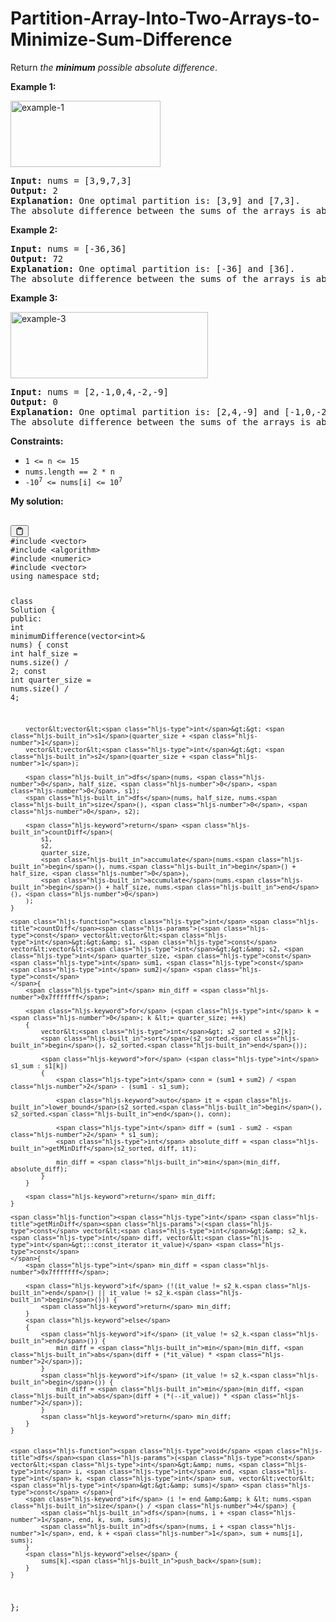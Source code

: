 # Partition-Array-Into-Two-Arrays-to-Minimize-Sum-Difference

<p>Return <em>the <strong>minimum</strong> possible absolute difference</em>.</p>
<p><strong class="example">Example 1:</strong></p>
<img alt="example-1" src="https://assets.leetcode.com/uploads/2021/10/02/ex1.png" style="width: 240px; height: 106px;">
<pre><strong>Input:</strong> nums = [3,9,7,3]
<strong>Output:</strong> 2
<strong>Explanation:</strong> One optimal partition is: [3,9] and [7,3].
The absolute difference between the sums of the arrays is abs((3 + 9) - (7 + 3)) = 2.
</pre>
<p><strong class="example">Example 2:</strong></p>
<pre><strong>Input:</strong> nums = [-36,36]
<strong>Output:</strong> 72
<strong>Explanation:</strong> One optimal partition is: [-36] and [36].
The absolute difference between the sums of the arrays is abs((-36) - (36)) = 72.
</pre>
<p><strong class="example">Example 3:</strong></p>
<img alt="example-3" src="https://assets.leetcode.com/uploads/2021/10/02/ex3.png" style="width: 316px; height: 106px;">
<pre><strong>Input:</strong> nums = [2,-1,0,4,-2,-9]
<strong>Output:</strong> 0
<strong>Explanation:</strong> One optimal partition is: [2,4,-9] and [-1,0,-2].
The absolute difference between the sums of the arrays is abs((2 + 4 + -9) - (-1 + 0 + -2)) = 0.
</pre>
<p><strong>Constraints:</strong></p>

<ul>
	<li><code>1 &lt;= n &lt;= 15</code></li>
	<li><code>nums.length == 2 * n</code></li>
	<li><code>-10<sup>7</sup> &lt;= nums[i] &lt;= 10<sup>7</sup></code></li>
</ul>
</div></div>
<p><strong>My solution:</strong></p>
<pre>
<div class="bg-black rounded-md mb-4">
<div class="flex items-center relative text-gray-200 bg-gray-800 px-4 py-2 text-xs font-sans justify-between rounded-t-md"><span></span><button class="flex ml-auto gap-2"><svg stroke="currentColor" fill="none" stroke-width="2" viewBox="0 0 24 24" stroke-linecap="round" stroke-linejoin="round" class="h-4 w-4" height="1em" width="1em" xmlns="http://www.w3.org/2000/svg"><path d="M16 4h2a2 2 0 0 1 2 2v14a2 2 0 0 1-2 2H6a2 2 0 0 1-2-2V6a2 2 0 0 1 2-2h2"></path><rect x="8" y="2" width="8" height="4" rx="1" ry="1"></rect></svg</button></div><div class="p-4 overflow-y-auto"><code class="!whitespace-pre hljs language-c++"><span class="hljs-meta">#<span class="hljs-keyword">include</span> <span class="hljs-string">&lt;vector&gt;</span></span>
<span class="hljs-meta">#<span class="hljs-keyword">include</span> <span class="hljs-string">&lt;algorithm&gt;</span></span>
<span class="hljs-meta">#<span class="hljs-keyword">include</span> <span class="hljs-string">&lt;numeric&gt;</span></span>
<span class="hljs-meta">#<span class="hljs-keyword">include</span> <span class="hljs-string">&lt;vector&gt;</span></span>
<span class="hljs-keyword">using</span> <span class="hljs-keyword">namespace</span> std;

<span class="hljs-keyword">class</span> <span class="hljs-title class_">Solution</span> {
<span class="hljs-keyword">public</span>:
    <span class="hljs-function"><span class="hljs-type">int</span> <span class="hljs-title">minimumDifference</span><span class="hljs-params">(vector&lt;<span class="hljs-type">int</span>&gt;&amp; nums)</span> </span>{
        <span class="hljs-type">const</span> <span class="hljs-type">int</span> half_size = nums.<span class="hljs-built_in">size</span>() / <span class="hljs-number">2</span>;
        <span class="hljs-type">const</span> <span class="hljs-type">int</span> quarter_size = nums.<span class="hljs-built_in">size</span>() / <span class="hljs-number">4</span>;

        vector&lt;vector&lt;<span class="hljs-type">int</span>&gt;&gt; <span class="hljs-built_in">s1</span>(quarter_size + <span class="hljs-number">1</span>);
        vector&lt;vector&lt;<span class="hljs-type">int</span>&gt;&gt; <span class="hljs-built_in">s2</span>(quarter_size + <span class="hljs-number">1</span>);

        <span class="hljs-built_in">dfs</span>(nums, <span class="hljs-number">0</span>, half_size, <span class="hljs-number">0</span>, <span class="hljs-number">0</span>, s1);
        <span class="hljs-built_in">dfs</span>(nums, half_size, nums.<span class="hljs-built_in">size</span>(), <span class="hljs-number">0</span>, <span class="hljs-number">0</span>, s2);

        <span class="hljs-keyword">return</span> <span class="hljs-built_in">countDiff</span>(
            s1,
            s2,
            quarter_size,
            <span class="hljs-built_in">accumulate</span>(nums.<span class="hljs-built_in">begin</span>(), nums.<span class="hljs-built_in">begin</span>() + half_size, <span class="hljs-number">0</span>),
            <span class="hljs-built_in">accumulate</span>(nums.<span class="hljs-built_in">begin</span>() + half_size, nums.<span class="hljs-built_in">end</span>(), <span class="hljs-number">0</span>)
        );
    }

    <span class="hljs-function"><span class="hljs-type">int</span> <span class="hljs-title">countDiff</span><span class="hljs-params">(<span class="hljs-type">const</span> vector&lt;vector&lt;<span class="hljs-type">int</span>&gt;&gt;&amp; s1, <span class="hljs-type">const</span> vector&lt;vector&lt;<span class="hljs-type">int</span>&gt;&gt;&amp; s2, <span class="hljs-type">int</span> quarter_size, <span class="hljs-type">const</span> <span class="hljs-type">int</span> sum1, <span class="hljs-type">const</span> <span class="hljs-type">int</span> sum2)</span> <span class="hljs-type">const</span>
    </span>{
        <span class="hljs-type">int</span> min_diff = <span class="hljs-number">0x7fffffff</span>;

        <span class="hljs-keyword">for</span> (<span class="hljs-type">int</span> k = <span class="hljs-number">0</span>; k &lt;= quarter_size; ++k)
        {
            vector&lt;<span class="hljs-type">int</span>&gt; s2_sorted = s2[k];
            <span class="hljs-built_in">sort</span>(s2_sorted.<span class="hljs-built_in">begin</span>(), s2_sorted.<span class="hljs-built_in">end</span>());

            <span class="hljs-keyword">for</span> (<span class="hljs-type">int</span> s1_sum : s1[k])
            {
                <span class="hljs-type">int</span> conn = (sum1 + sum2) / <span class="hljs-number">2</span> - (sum1 - s1_sum);

                <span class="hljs-keyword">auto</span> it = <span class="hljs-built_in">lower_bound</span>(s2_sorted.<span class="hljs-built_in">begin</span>(), s2_sorted.<span class="hljs-built_in">end</span>(), conn);

                <span class="hljs-type">int</span> diff = (sum1 - sum2 - <span class="hljs-number">2</span> * s1_sum);
                <span class="hljs-type">int</span> absolute_diff = <span class="hljs-built_in">getMinDiff</span>(s2_sorted, diff, it);

                min_diff = <span class="hljs-built_in">min</span>(min_diff, absolute_diff);
            }
        }

        <span class="hljs-keyword">return</span> min_diff;
    }

    <span class="hljs-function"><span class="hljs-type">int</span> <span class="hljs-title">getMinDiff</span><span class="hljs-params">(<span class="hljs-type">const</span> vector&lt;<span class="hljs-type">int</span>&gt;&amp; s2_k, <span class="hljs-type">int</span> diff, vector&lt;<span class="hljs-type">int</span>&gt;::const_iterator it_value)</span> <span class="hljs-type">const</span>
    </span>{
        <span class="hljs-type">int</span> min_diff = <span class="hljs-number">0x7fffffff</span>;

        <span class="hljs-keyword">if</span> (!(it_value != s2_k.<span class="hljs-built_in">end</span>() || it_value != s2_k.<span class="hljs-built_in">begin</span>())) {
            <span class="hljs-keyword">return</span> min_diff;
        }
        <span class="hljs-keyword">else</span>
        {
            <span class="hljs-keyword">if</span> (it_value != s2_k.<span class="hljs-built_in">end</span>()) {
                min_diff = <span class="hljs-built_in">min</span>(min_diff, <span class="hljs-built_in">abs</span>(diff + (*it_value) * <span class="hljs-number">2</span>));
            }
            <span class="hljs-keyword">if</span> (it_value != s2_k.<span class="hljs-built_in">begin</span>()) {
                min_diff = <span class="hljs-built_in">min</span>(min_diff, <span class="hljs-built_in">abs</span>(diff + (*(--it_value)) * <span class="hljs-number">2</span>));
            }
            <span class="hljs-keyword">return</span> min_diff;
        }
    }


    <span class="hljs-function"><span class="hljs-type">void</span> <span class="hljs-title">dfs</span><span class="hljs-params">(<span class="hljs-type">const</span> vector&lt;<span class="hljs-type">int</span>&gt;&amp; nums, <span class="hljs-type">int</span> i, <span class="hljs-type">int</span> end, <span class="hljs-type">int</span> k, <span class="hljs-type">int</span> sum, vector&lt;vector&lt;<span class="hljs-type">int</span>&gt;&gt;&amp; sums)</span> <span class="hljs-type">const</span> </span>{
        <span class="hljs-keyword">if</span> (i != end &amp;&amp; k &lt; nums.<span class="hljs-built_in">size</span>() / <span class="hljs-number">4</span>) {
            <span class="hljs-built_in">dfs</span>(nums, i + <span class="hljs-number">1</span>, end, k, sum, sums);
            <span class="hljs-built_in">dfs</span>(nums, i + <span class="hljs-number">1</span>, end, k + <span class="hljs-number">1</span>, sum + nums[i], sums);
        }
        <span class="hljs-keyword">else</span> {
            sums[k].<span class="hljs-built_in">push_back</span>(sum);
        }
    }
};
</code></div></div></pre>

